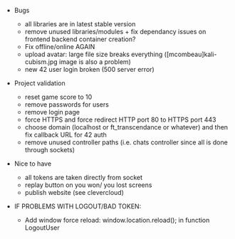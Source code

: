 - Bugs

  - all libraries are in latest stable version
  - remove unused libraries/modules + fix dependancy issues on frontend backend container creation?
  - Fix offline/online AGAIN
  - upload avatar: large file size breaks everything ([mcombeau]kali-cubism.jpg image is also a problem)
  - new 42 user login broken (500 server error)

- Project validation

  - reset game score to 10
  - remove passwords for users
  - remove login page
  - force HTTPS and force redirect HTTP port 80 to HTTPS port 443
  - choose domain (localhost or ft_transcendance or whatever) and then fix callback URL for 42 auth
  - remove unused controller paths (i.e. chats controller since all is done through sockets)

- Nice to have

  - all tokens are taken directly from socket
  - replay button on you won/ you lost screens
  - publish website (see clevercloud)

- IF PROBLEMS WITH LOGOUT/BAD TOKEN:
  - Add window force reload: window.location.reload(); in function LogoutUser
